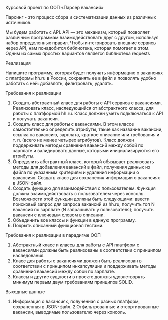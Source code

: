 Курсовой проект по ООП «Парсер вакансий»

Парсинг - это процесс сбора и систематизации данных из различных источников.

Mы будем работать с API.
API — это механизм, который позволяет различным программам взаимодействовать друг с другом, используя набор определенных правил.
Чтобы интегрировать внешние сервисы через API, нам понадобится библиотека, которая помогает в этом. Одним из самых простых вариантов является библиотека 
requests

Реализация

Напишите программу, которая будет получать информацию о вакансиях с платформы hh.ru в России, сохранять ее в файл и позволять удобно работать с ней: добавлять, фильтровать, удалять.

Требования к реализации

1. Создать абстрактный класс для работы с API сервиса с вакансиями. Реализовать класс, наследующийся от абстрактного класса, для работы с платформой hh.ru. Класс должен уметь подключаться к API и получать вакансии.
2. Создать класс для работы с вакансиями. В этом классе самостоятельно определить атрибуты, такие как название вакансии, ссылка на вакансию, зарплата, краткое описание или требования и т. п. (всего не менее четырех атрибутов). Класс должен поддерживать методы сравнения вакансий между собой по зарплате и валидировать данные, которыми инициализируются его атрибуты.
3. Определить абстрактный класс, который обязывает реализовать методы для добавления вакансий в файл, получения данных из файла по указанным критериям и удаления информации о вакансиях. Создать класс для сохранения информации о вакансиях в JSON-файл. 
4. Создать функцию для взаимодействия с пользователем. Функция должна взаимодействовать с пользователем через консоль. Возможности этой функции должны быть следующими:
     ввести поисковый запрос для запроса вакансий из hh.ru;
     получить топ N вакансий по зарплате (N запрашивать у пользователя);
     получить вакансии с ключевым словом в описании.
5. Объединить все классы и функции в единую программу.
6. Покрыть описанный функционал тестами.
   
Требования к реализации в парадигме ООП

1. Абстрактный класс и классы для работы с API платформ с вакансиями должны быть реализованы в соответствии с принципом наследования.
2. Класс для работы с вакансиями должен быть реализован в соответствии с принципом инкапсуляции и поддерживать методы сравнения вакансий между собой по зарплате.
3. Классы и другие сущности в проекте должны удовлетворять минимум первым двум требованиям принципов SOLID.
   
Выходные данные

1. Информация о вакансиях, полученная с разных платформ, сохраненная в JSON-файл.
2.Отфильтрованные и отсортированные вакансии, выводимые пользователю через консоль.
